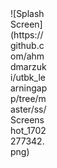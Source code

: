 
<div style="width:60px ; height:60px">
![Splash Screen](https://github.com/ahmdmarzuki/utbk_learningapp/tree/master/ss/Screenshot_1702277342.png)
</div>
